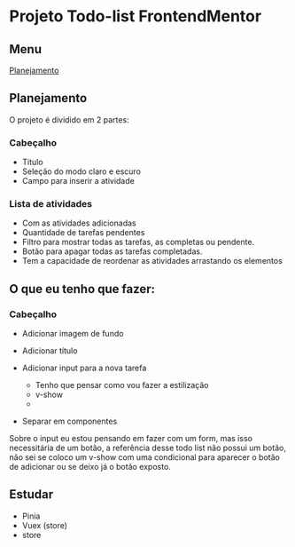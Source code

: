 # Projeto Todo-list FrontendMentor

## Menu
[Planejamento](#planejamento)  


## Planejamento
O projeto é dividido em 2 partes:

### Cabeçalho
* Titulo
* Seleção do modo claro e escuro
* Campo para inserir a atividade

### Lista de atividades
* Com as atividades adicionadas
* Quantidade de tarefas pendentes
* Filtro para mostrar todas as tarefas, as completas ou pendente.
* Botão para apagar todas as tarefas completadas.
* Tem a capacidade de reordenar as atividades arrastando os elementos

## O que eu tenho que fazer:

### Cabeçalho
- Adicionar imagem de fundo
- Adicionar título
- Adicionar input para a nova tarefa
    - Tenho que pensar como vou fazer a estilização
    - v-show 
    -

- Separar em componentes

Sobre o input eu estou pensando em fazer com um form, mas isso necessitária de um botão, a referência desse todo list não possui um botão, não sei se coloco um v-show com uma condicional para aparecer o botão de adicionar ou se deixo já o botão exposto. 


## Estudar
* Pinia
* Vuex (store)
* store
